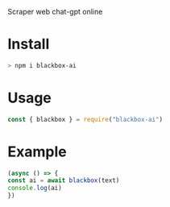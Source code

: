 <p>Scraper web chat-gpt online</p>

# Install

```sh
> npm i blackbox-ai
```

# Usage

```js
const { blackbox } = require("blackbox-ai")
```

# Example

```js
(async () => {
const ai = await blackbox(text)
console.log(ai)
})
```
